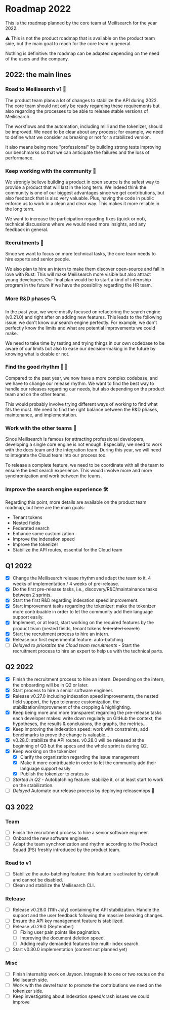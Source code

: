 # Roadmap 2022

This is the roadmap planned by the core team at Meilisearch for the year 2022.

⚠️ This is not the product roadmap that is available on the product team side, but the main goal to reach for the core team in general.

Nothing is definitive: the roadmap can be adapted depending on the need of the users and the company.

## 2022: the main lines

### Road to Meilisearch v1 🚀

The product team plans a lot of changes to stabilize the API during 2022. The core team should not only be ready regarding these requirements but also regarding the processes to be able to release stable versions of Meilisearch.

The workflows and the automation, including milli and the tokenizer, should be improved. We need to be clear about any process; for example, we need to define what we consider as breaking or not for a stabilized version.

It also means being more "professional" by building strong tests improving our benchmarks so that we can anticipate the failures and the loss of performance.

### Keep working with the community 👥

We strongly believe building a product in open source is the safest way to provide a product that will last in the long term. We indeed think the community is one of our biggest advantages since we get contributions, but also feedback that is also very valuable. Plus, having the code in public enforce us to work in a clean and clear way. This makes it more reliable in the long term.

We want to increase the participation regarding fixes (quick or not), technical discussions where we would need more insights, and any feedback in general.

### Recruitments 🦀

Since we want to focus on more technical tasks, the core team needs to hire experts and senior people.

We also plan to hire an intern to make them discover open-source and fall in love with Rust. This will make Meilisearch more visible but also attract young developers. Our final plan would be to start a kind of internship program in the future if we have the possibility regarding the HR team.

### More R&D phases 🔍

In the past year, we were mostly focused on refactoring the search engine (v0.21.0) and right after on adding new features. This leads to the following issue: we don't know our search engine perfectly. For example, we don't perfectly know the limits and what are potential improvements we could make.

We need to take time by testing and trying things in our own codebase to be aware of our limits but also to ease our decision-making in the future by knowing what is doable or not.

### Find the good rhythm 🏃‍♀️

Compared to the past year, we now have a more complex codebase, and we have to change our release rhythm. We want to find the best way to handle our releases regarding our needs, but also depending on the product team and on the other teams.

This would probably involve trying different ways of working to find what fits the most. We need to find the right balance between the R&D phases, maintenance, and implementation.

### Work with the other teams 🤝

Since Meilisearch is famous for attracting professional developers, developing a single core engine is not enough. Especially, we need to work with the docs team and the integration team. During this year, we will need to integrate the Cloud team into our process too.

To release a complete feature, we need to be coordinate with all the team to ensure the best search experience. This would involve more and more synchronization and work between the teams.

### Improve the search engine experience 🛠

Regarding this point, more details are available on the product team roadmap, but here are the main goals:
- Tenant tokens
- Nested fields
- Federated search
- Enhance some customization
- Improve the indexation speed
- Improve the tokenizer
- Stabilize the API routes, essential for the Cloud team

## Q1 2022

- [X] Change the Meilisearch release rhythm and adapt the team to it. 4 weeks of implementation / 4 weeks of pre-release.
- [X] Do the first pre-release tasks, i.e., discovery/R&D/maintainance tasks between 2 sprints.
- [X] Start the first R&D regarding indexation speed improvement.
- [X] Start improvement tasks regarding the tokenizer: make the tokenizer more contribuable in order to let the community add their language support easily.
- [X] Implement, or at least, start working on the required features by the product team (nested fields, tenant tokens <s>federated search</s>)
- [X] Start the recruitment process to hire an intern.
- [X] Release our first experimental feature: auto-batching.
- [ ] *Delayed to prioratize the Cloud team recruitments* - Start the recruitment process to hire an expert to help us with the technical parts.

## Q2 2022

- [X] Finish the recruitment process to hire an intern. Depending on the intern, the onboarding will be in Q2 or later.
- [X] Start process to hire a senior software engineer.
- [X] Release v0.27.0 including indexation speed improvements, the nested field support, the typo tolerance customization, the stabilization/improvement of the cropping & highlighting.
- [X] Keep being more and more transparent regarding the pre-release tasks each developer makes: write down regularly on GitHub the context, the hypotheses, the results & conclusions, the graphs, the metrics...
- [X] Keep improving the indexation speed: work with constraints, add benchmarks to prove the change is valuable...
- [X] v0.28.0: stabilize the API routes. v0.28.0 will be released at the beginning of Q3 but the specs and the whole sprint is during Q2.
- [X] Keep working on the tokenizer
  - [X] Clarify the organization regarding the issue management
  - [X] Make it more contribuable in order to let the community add their language support easily
  - [X] Publish the tokenizer to crates.io
- [ ] *Started in Q2* - Autobatching feature: stabilize it, or at least start to work on the stabilization.
- [ ] *Delayed* Automate our release process by deploying releasemops 🤖

## Q3 2022

### Team

- [ ] Finish the recruitment process to hire a senior software engineer.
- [ ] Onboard the new software engineer.
- [ ] Adapt the team synchronization and rhythm according to the Product Squad (PS) freshly introduced by the product team.

### Road to v1

- [ ] Stabilize the auto-batching feature: this feature is activated by default and cannot be disabled.
- [ ] Clean and stabilize the Meilisearch CLI.

### Release

- [ ] Release v0.28.0 (11th July) containing the API stabilization. Handle the support and the user feedback following the massive breaking changes.
- [ ] Ensure the API key management feature is stabilized.
- [ ] Release v0.29.0 (September)
  - [ ] Fixing user pain points like pagination.
  - [ ] Improving the document deletion speed.
  - [ ] Adding really demanded features like multi-index search.
- [ ] Start v0.30.0 implementation (content not planned yet)

### Misc

- [ ] Finish internship work on Jayson. Integrate it to one or two routes on the Meilisearch side.
- [ ] Work with the devrel team to promote the contributions we need on the tokenizer side.
- [ ] Keep investigating about indexation speed/crash issues we could improve
